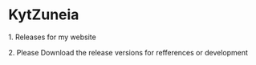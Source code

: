 # KytZuneia
<p>1. Releases for my website<p/>
<p>2. Please Download the release versions for refferences or development<p/>
